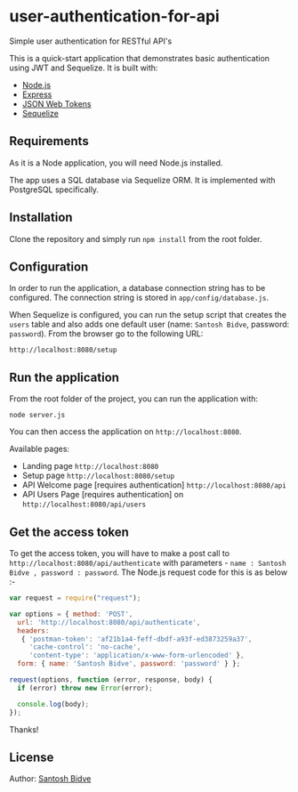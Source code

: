 # user-authentication-for-api
Simple user authentication for RESTful API's

This is a quick-start application that demonstrates basic authentication using JWT and Sequelize. It is built with:
* [Node.js](https://nodejs.org/en/)
* [Express](http://expressjs.com/)
* [JSON Web Tokens](https://jwt.io/)
* [Sequelize](http://sequelizejs.com)

## Requirements

As it is a Node application, you will need Node.js installed. 

The app uses a SQL database via Sequelize ORM. It is implemented with PostgreSQL specifically.

## Installation

Clone the repository and simply run `npm install` from the root folder.

## Configuration

In order to run the application, a database connection string has to be configured. The connection string is stored in `app/config/database.js`.

When Sequelize is configured, you can run the setup script that creates the `users` table and also adds one default user (name: `Santosh Bidve`, password: `password`). From the browser go to the following URL:

```
http://localhost:8080/setup
```

## Run the application

From the root folder of the project, you can run the application with: 
```
node server.js
```
You can then access the application on `http://localhost:8080`.

Available pages:
* Landing page `http://localhost:8080`
* Setup page `http://localhost:8080/setup`
* API Welcome page [requires authentication] `http://localhost:8080/api`
* API Users Page [requires authentication] on `http://localhost:8080/api/users`


## Get the access token

To get the access token, you will have to make a post call to `http://localhost:8080/api/authenticate` with parameters -  `name : Santosh Bidve , password : password`.
The Node.js request code for this is as below :-
```javascript
var request = require("request");

var options = { method: 'POST',
  url: 'http://localhost:8080/api/authenticate',
  headers: 
   { 'postman-token': 'af21b1a4-feff-dbdf-a93f-ed3873259a37',
     'cache-control': 'no-cache',
     'content-type': 'application/x-www-form-urlencoded' },
  form: { name: 'Santosh Bidve', password: 'password' } };

request(options, function (error, response, body) {
  if (error) throw new Error(error);

  console.log(body);
});
```

Thanks!

## License

Author: [Santosh Bidve](http://santoshb.me)

